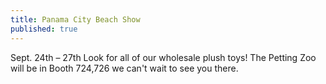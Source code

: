 ```yaml
---
title: Panama City Beach Show
published: true
---
```

Sept. 24th – 27th Look for all of our wholesale plush toys! The Petting Zoo will be in Booth 724,726 we can't wait to see you there.
